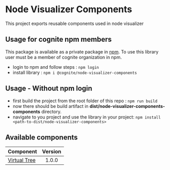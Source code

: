 # Node Visualizer Components

This project exports reusable components used in node visualizer

## Usage for cognite npm members

This package is available as a private package in [npm](https://www.npmjs.com/package/@cognite/subsurface-components).
To use this library user must be a member of cognite organization in npm.

- login to npm and follow steps : `npm login`
- install library : `npm i @cognite/node-visualizer-components`

## Usage - Without npm login

- first build the project from the root folder of this repo : `npm run build`
- now there should be build artifact in **dist/node-visualizer-components-components** directory.
- navigate to you project and use the library in your project: `npm install <path-to-dist/node-visualizer-components>`

## Available components

| Component                                                                                                      | Version |
| -------------------------------------------------------------------------------------------------------------- | :-----: |
| [Virtual Tree](https://github.com/cognitedata/node-visualizer/tree/master/src/UserInterface/Components/VirtualTree) |  1.0.0  |

